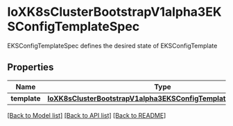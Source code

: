 # IoXK8sClusterBootstrapV1alpha3EKSConfigTemplateSpec

EKSConfigTemplateSpec defines the desired state of EKSConfigTemplate
## Properties
Name | Type | Description | Notes
------------ | ------------- | ------------- | -------------
**template** | [**IoXK8sClusterBootstrapV1alpha3EKSConfigTemplateSpecTemplate**](IoXK8sClusterBootstrapV1alpha3EKSConfigTemplateSpecTemplate.md) |  | 

[[Back to Model list]](../README.md#documentation-for-models) [[Back to API list]](../README.md#documentation-for-api-endpoints) [[Back to README]](../README.md)


